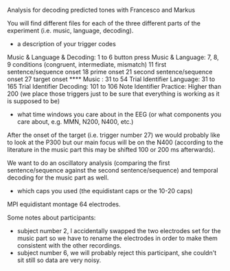 Analysis for decoding predicted tones with Francesco and Markus

You will find different files for each of the three different parts of the experiment (i.e. music, language, decoding).

- a description of your trigger codes

Music & Language & Decoding:
    1 to 6 button press
Music & Language:
    7, 8, 9 conditions (congruent, intermediate, mismatch)
    11 first sentence/sequence onset
    18 prime onset
    21 second sentence/sequence onset
    27 target onset  ****
Music :
    31 to 54 Trial Identifier
Language:
    31 to 165 Trial Identifier
Decoding:
    101 to 106 Note Identifier
Practice:
    Higher than 200 (we place those triggers just to be sure that everything is working as it is supposed to be)

- what time windows you care about in the EEG (or what components you care about, e.g. MMN, N200, N400, etc.)

After the onset of the target (i.e. trigger number 27) we would probably like to look at the P300 but our main focus will be on the N400 (according to the literature in the music part this may be shifted 100 or 200 ms afterwards).

We want to do an oscillatory analysis (comparing the first sentence/sequence against the second sentence/sequence) and temporal decoding for the music part as well.

- which caps you used (the equidistant caps or the 10-20 caps)

MPI equidistant montage 64 electrodes.

Some notes about participants:
-   subject number 2, I accidentally swapped the two electrodes set for the music part so we have to    rename the electrodes in order to make them consistent with the other recordings.
-   subject number 6, we will probably reject this participant, she couldn't sit still so data are very noisy.
